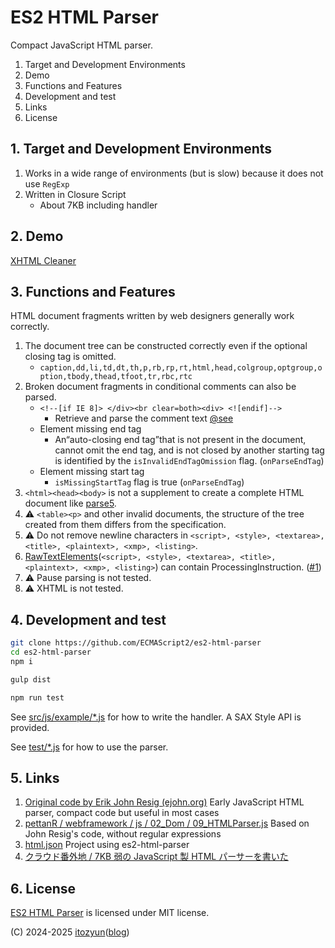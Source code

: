 # ES2 HTML Parser

Compact JavaScript HTML parser.

1. Target and Development Environments
2. Demo
2. Functions and Features
3. Development and test
4. Links
5. License

## 1. Target and Development Environments

1. Works in a wide range of environments (but is slow) because it does not use `RegExp`
2. Written in Closure Script
   * About 7KB including handler

## 2. Demo

[XHTML Cleaner](https://ecmascript2.github.io/htmlparser/)

## 3. Functions and Features

HTML document fragments written by web designers generally work correctly.

1. The document tree can be constructed correctly even if the optional closing tag is omitted.
   * `caption,dd,li,td,dt,th,p,rb,rp,rt,html,head,colgroup,optgroup,option,tbody,thead,tfoot,tr,rbc,rtc`
2. Broken document fragments in conditional comments can also be parsed.
   * `<!--[if IE 8]> </div><br clear=both><div> <![endif]-->`
     * Retrieve and parse the comment text [@see](https://github.com/itozyun/html.json/blob/a8b395e34676e0594fd9421f13bfe674997e544c/src/js/html2json/html2json.js#L240)
   * Element missing end tag
     * An“auto-closing end tag”that is not present in the document, cannot omit the end tag, and is not closed by another starting tag is identified by the `isInvalidEndTagOmission` flag. (`onParseEndTag`)
   * Element missing start tag
     * `isMissingStartTag` flag is true (`onParseEndTag`)
3. `<html><head><body>` is not a supplement to create a complete HTML document like [parse5](https://www.npmjs.com/package/parse5).
4. ⚠️ `<table><p>` and other invalid documents, the structure of the tree created from them differs from the specification.
5. ⚠️ Do not remove newline characters in `<script>, <style>, <textarea>, <title>, <plaintext>, <xmp>, <listing>`.
6. [RawTextElements](https://github.com/ECMAScript2/htmlparser/blob/8051886c29c94b23a2fa9ac2fc528c712349c5e9/src/js/htmlparser.const.js#L55)(`<script>, <style>, <textarea>, <title>, <plaintext>, <xmp>, <listing>`) can contain ProcessingInstruction. ([#1](https://github.com/ECMAScript2/htmlparser/issues/1))
7. ⚠️ Pause parsing is not tested.
8. ⚠️ XHTML is not tested.

## 4. Development and test

~~~sh
git clone https://github.com/ECMAScript2/es2-html-parser
cd es2-html-parser
npm i

gulp dist

npm run test
~~~

See [src/js/example/*.js](./src/js/example/) for how to write the handler. A SAX Style API is provided.

See [test/*.js](./test/) for how to use the parser.

## 5. Links

1. [Original code by Erik John Resig (ejohn.org)](http://ejohn.org/blog/pure-javascript-html-parser/) Early JavaScript HTML parser, compact code but useful in most cases
2. [pettanR / webframework / js / 02_Dom / 09_HTMLParser.js](https://github.com/pettanR/webframework/blob/38d5bab145631f33b0e9988dfb704252884b5986/js/02_dom/09_XHTMLParser.js) Based on John Resig's code, without regular expressions
3. [html.json](https://github.com/itozyun/html.json) Project using es2-html-parser
4. [クラウド番外地 / 7KB 弱の JavaScript 製 HTML パーサーを書いた](https://outcloud.blogspot.com/2024/12/7kb-html-parser.html)

## 6. License

[ES2 HTML Parser](https://github.com/ECMAScript2/es2-html-parser) is licensed under MIT license.

(C) 2024-2025 [itozyun](https://github.com/itozyun)([blog](//outcloud.blogspot.com/))
